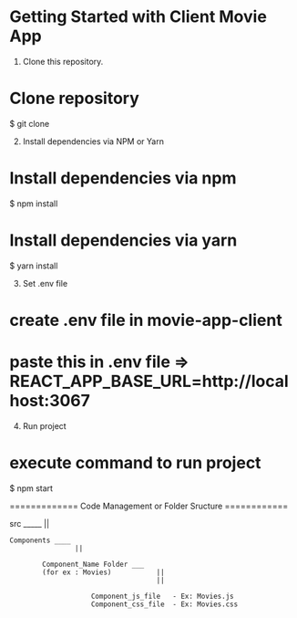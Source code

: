 # Getting Started with Client Movie App


1. Clone this repository.

# Clone repository
$ git clone 

2. Install dependencies via NPM or Yarn

# Install dependencies via npm
$ npm install

# Install dependencies via yarn
$ yarn install

3. Set .env file 

# create .env file in movie-app-client
# paste this in .env file => REACT_APP_BASE_URL=http://localhost:3067

4. Run project 

# execute command to run project
$ npm start


============= Code Management or Folder Sructure ============

src _____
		||

	Components ____
					||

			Component_Name Folder ___
			(for ex : Movies)			||
										||
										
						Component_js_file 	- Ex: Movies.js
						Component_css_file 	- Ex: Movies.css




